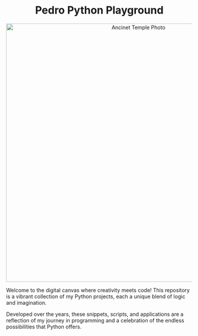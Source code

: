 <h1 align="center">
  Pedro Python Playground
</h1>
<div align="center">
  <img alt="Ancinet Temple Photo" src="https://i.ibb.co/PhwVJSm/temples.png" width="700" />
</div>
<p>
<p/>
<p>
Welcome to the digital canvas where creativity meets code! This repository is a vibrant collection of my Python projects, each a unique blend of logic and imagination. 
</p>
<p>
Developed over the years, these snippets, scripts, and applications are a reflection of my journey in programming and a celebration of the endless possibilities that Python offers.
</p>
